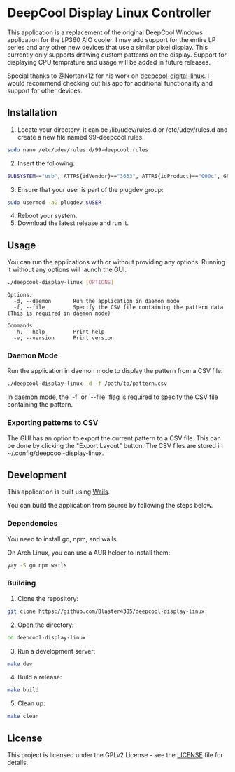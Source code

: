 # DeepCool Display Linux Controller

This application is a replacement of the original DeepCool Windows application for the LP360 AIO cooler. I may add support for the entire LP series and any other new devices that use a similar pixel display. This currently only supports drawing custom patterns on the display. Support for displaying CPU temprature and usage will be added in future releases.

Special thanks to @Nortank12 for his work on [deepcool-digital-linux](https://github.com/Nortank12/deepcool-digital-linux). I would recommend checking out his app for additional functionality and support for other devices.

## Installation

1. Locate your directory, it can be /lib/udev/rules.d or /etc/udev/rules.d and create a new file named 99-deepcool.rules.
 ```bash
 sudo nano /etc/udev/rules.d/99-deepcool.rules
 ```
2. Insert the following:
 ```bash
SUBSYSTEM=="usb", ATTRS{idVendor}=="3633", ATTRS{idProduct}=="000c", GROUP="plugdev"
 ```
3. Ensure that your user is part of the plugdev group:
 ```bash
 sudo usermod -aG plugdev $USER
 ```
4. Reboot your system.
5. Download the latest release and run it.

## Usage

You can run the applications with or without providing any options. Running it without any options will launch the GUI.

```bash
./deepcool-display-linux [OPTIONS] 
```

```
Options:
  -d, --daemon       Run the application in daemon mode
  -f, --file         Specify the CSV file containing the pattern data (This is required in daemon mode)

Commands:
  -h, --help         Print help
  -v, --version      Print version
```
### Daemon Mode
Run the application in daemon mode to display the pattern from a CSV file:

```bash
./deepcool-display-linux -d -f /path/to/pattern.csv
```

In daemon mode, the \`-f\` or \`--file\` flag is required to specify the CSV file containing the pattern.

### Exporting patterns to CSV

The GUI has an option to export the current pattern to a CSV file. This can be done by clicking the "Export Layout" button. The CSV files are stored in ~/.config/deepcool-display-linux.

## Development

This application is built using [Wails](https://wails.io).

You can build the application from source by following the steps below.

### Dependencies

You need to install go, npm, and wails.

On Arch Linux, you can use a AUR helper to install them:

```bash
yay -S go npm wails
```
### Building

1. Clone the repository:

```bash
git clone https://github.com/Blaster4385/deepcool-display-linux
```

2. Open the directory:

```bash
cd deepcool-display-linux
```
3. Run a development server:

```bash
make dev
```
4. Build a release:

```bash
make build
```
5. Clean up:

```bash
make clean
```
## License

This project is licensed under the GPLv2 License - see the [LICENSE](LICENSE) file for details.

